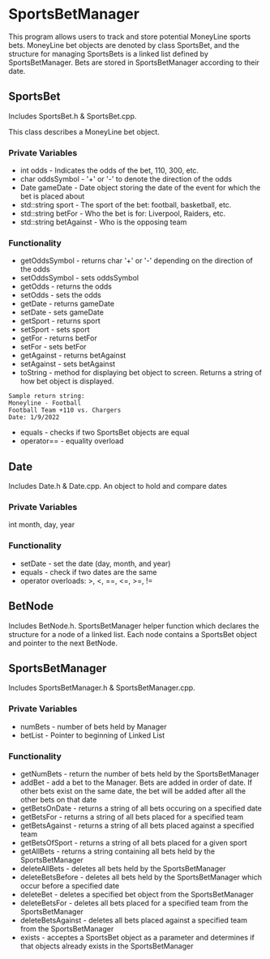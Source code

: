 # SportsBetManager
This program allows users to track and store potential MoneyLine sports bets. MoneyLine bet objects are denoted by class SportsBet, and the structure for managing SportsBets is a linked list defined by SportsBetManager. Bets are stored in SportsBetManager according to their date.

## SportsBet
Includes SportsBet.h & SportsBet.cpp.

This class describes a MoneyLine bet object.

### Private Variables
* int odds - Indicates the odds of the bet, 110, 300, etc.
* char oddsSymbol - '+' or '-' to denote the direction of the odds
* Date gameDate - Date object storing the date of the event for which the bet is placed about
* std::string sport - The sport of the bet: football, basketball, etc.
* std::string betFor - Who the bet is for: Liverpool, Raiders, etc.
* std::string betAgainst - Who is the opposing team

### Functionality
* getOddsSymbol - returns char '+' or '-' depending on the direction of the odds
* setOddsSymbol - sets oddsSymbol
* getOdds - returns the odds
* setOdds - sets the odds
* getDate - returns gameDate
* setDate - sets gameDate
* getSport - returns sport
* setSport - sets sport
* getFor - returns betFor
* setFor - sets betFor
* getAgainst - returns betAgainst
* setAgainst - sets betAgainst
* toString - method for displaying bet object to screen. Returns a string of how bet object is displayed.
```
Sample return string:
Moneyline - Football
Football Team +110 vs. Chargers
Date: 1/9/2022
```
* equals - checks if two SportsBet objects are equal
* operator== - equality overload

## Date
Includes Date.h & Date.cpp. An object to hold and compare dates

### Private Variables
int month, day, year

### Functionality
* setDate - set the date (day, month, and year)
* equals - check if two dates are the same
* operator overloads: >, <, ==, <=, >=, !=

## BetNode
Includes BetNode.h. SportsBetManager helper function which declares the structure for a node of a linked list. Each node contains a SportsBet object and pointer to the next BetNode.

## SportsBetManager
Includes SportsBetManager.h & SportsBetManager.cpp.

### Private Variables
* numBets - number of bets held by Manager
* betList - Pointer to beginning of Linked List

### Functionality
* getNumBets - return the number of bets held by the SportsBetManager
* addBet - add a bet to the Manager. Bets are added in order of date. If other bets exist on the same date, the bet will be added after all the other bets on that date
* getBetsOnDate - returns a string of all bets occuring on a specified date
* getBetsFor - returns a string of all bets placed for a specified team
* getBetsAgainst - returns a string of all bets placed against a specified team
* getBetsOfSport - returns a string of all bets placed for a given sport
* getAllBets - returns a string containing all bets held by the SportsBetManager
* deleteAllBets - deletes all bets held by the SportsBetManager
* deleteBetsBefore - deletes all bets held by the SportsBetManager which occur before a specified date
* deleteBet - deletes a specified bet object from the SportsBetManager
* deleteBetsFor - deletes all bets placed for a specified team from the SportsBetManager
* deleteBetsAgainst - deletes all bets placed against a specified team from the SportsBetManager
* exists - acceptes a SportsBet object as a parameter and determines if that objects already exists in the SportsBetManager



